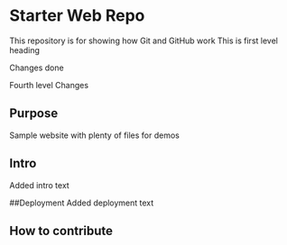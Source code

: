 # Starter Web Repo

This repository is for showing how Git and GitHub work This is first level heading

Changes
done

Fourth level Changes

## Purpose

Sample website with plenty of files for demos
## Intro

Added intro text

##Deployment
Added deployment text

## How to contribute
